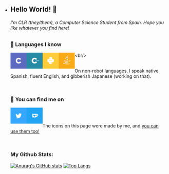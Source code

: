 - ## Hello World! 🌱
  ###### I'm CLR (they/them), a Computer Science Student from Spain. Hope you like whatever you find here!

  ### 💬 Languages I know 

  [<img align="left" alt="C" height="50px" src="https://raw.githubusercontent.com/clarasdfgh/clr_firefox_icons/main/jpg/Programming%20languages/c.jpg"/>](https://en.wikipedia.org/wiki/C_(programming_language))
   [<img align="left" alt="C++" height="50px" src="https://raw.githubusercontent.com/clarasdfgh/clr_firefox_icons/main/jpg/Programming%20languages/cpp.jpg"/>](https://en.wikipedia.org/wiki/C%2B%2B)
   [<img align="left" alt="Python" height="50px" src="https://raw.githubusercontent.com/clarasdfgh/clr_firefox_icons/main/jpg/Programming%20languages/python.jpg"/>](https://en.wikipedia.org/wiki/Python_(programming_language))
   [<img align="left" alt="Java" height="50px" src="https://raw.githubusercontent.com/clarasdfgh/clr_firefox_icons/main/jpg/Programming%20languages/java.jpg"/>](https://en.wikipedia.org/wiki/Java_(programming_language))<br/>

  <br/>On non-robot languages, I speak native Spanish, fluent English, and gibberish Japanese (working on that).

  &nbsp;
  &nbsp;
  ### 🔭 You can find me on 
  [<img align="left" alt="Twitter" height="50px" src="https://raw.githubusercontent.com/clarasdfgh/clr_firefox_icons/main/jpg/Primera%20fila/Twitter.JPEG"/>](https://twitter.com/Clarasdfgh)
  [<img align="left" alt="Kofi" height="50px" src="https://raw.githubusercontent.com/clarasdfgh/clr_firefox_icons/main/jpg/Tercera%20fila/Kofi.JPEG"/>](ko-fi.com/clarasdfgh)<br/>

  <br/>The icons on this page were made by me, and [you can use them too!](https://github.com/clarasdfgh/clr_firefox_icons)

  &nbsp;
  &nbsp;
  ### My Github Stats:
  [![Anurag's GitHub stats](https://github-readme-stats.vercel.app/api?username=clarasdfgh)](https://github.com/anuraghazra/github-readme-stats)    [![Top Langs](https://github-readme-stats.vercel.app/api/top-langs/?username=clarasdfgh&layout=compact)](https://github.com/anuraghazra/github-readme-stats)

  
